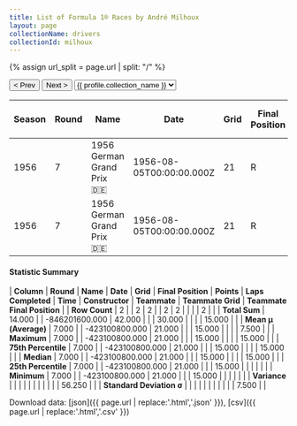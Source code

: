 ```yaml
---
title: List of Formula 1® Races by André Milhoux
layout: page
collectionName: drivers
collectionId: milhoux
---
```


{% assign url_split = page.url | split: "/" %}
<div id="collection-navigation">
<button onclick="selector.options[selector.selectedIndex-1].value && (window.location = selector.options[selector.selectedIndex-1].value);">&lt; Prev</button>
<button onclick="selector.options[selector.selectedIndex+1].value && (window.location = selector.options[selector.selectedIndex+1].value);">Next &gt;</button>
<select id="selector" onchange="this.options[this.selectedIndex].value && (window.location = this.options[this.selectedIndex].value);">
  {% for collectionId in site.data[page.collectionName].refs %}
    {% if collectionId == page.collectionId %}
      {% assign selected = "selected" %}
    {% else %}
      {% assign selected = "" %}
    {% endif %}
    {% assign profile = site.data[page.collectionName][collectionId].profile %}
    <option value="/f1/{{ page.collectionName }}/{{ collectionId }}/{{ url_split[4] }}" {{ selected }}>{{ profile.collection_name }}</option>
  {% endfor %}
</select>
</div>

| Season | Round | Name | Date | Grid | Final Position | Points | Laps Completed | Time | Constructor | Teammate | Teammate Grid | Teammate Final Position |
|--|--|--|--|--|--|--|--|--|--|--|--|--|
| 1956 | 7 | 1956 German Grand Prix 🇩🇪 | 1956-08-05T00:00:00.000Z | 21 | R | 0.0 | 15 |   | Gordini 🇫🇷 | [Robert Manzon 🇫🇷](/f1/drivers/manzon) | 15 | R |
| 1956 | 7 | 1956 German Grand Prix 🇩🇪 | 1956-08-05T00:00:00.000Z | 21 | R | 0.0 | 15 |   | Gordini 🇫🇷 | [André Pilette 🇧🇪](/f1/drivers/andre_pilette) | 0 | W |

#### Statistic Summary

| **Column** | **Round** | **Name** | **Date** | **Grid** | **Final Position** | **Points** | **Laps Completed** | **Time** | **Constructor** | **Teammate** | **Teammate Grid** | **Teammate Final Position** |
| **Row Count** | 2 |  | 2 | 2 |  | 2 | 2 |  |  |  | 2 |  |
| **Total Sum** | 14.000 |  | -846201600.000 | 42.000 |  |  | 30.000 |  |  |  | 15.000 |  |
| **Mean μ (Average)** | 7.000 |  | -423100800.000 | 21.000 |  |  | 15.000 |  |  |  | 7.500 |  |
| **Maximum** | 7.000 |  | -423100800.000 | 21.000 |  |  | 15.000 |  |  |  | 15.000 |  |
| **75th Percentile** | 7.000 |  | -423100800.000 | 21.000 |  |  | 15.000 |  |  |  | 15.000 |  |
| **Median** | 7.000 |  | -423100800.000 | 21.000 |  |  | 15.000 |  |  |  | 15.000 |  |
| **25th Percentile** | 7.000 |  | -423100800.000 | 21.000 |  |  | 15.000 |  |  |  |  |  |
| **Minimum** | 7.000 |  | -423100800.000 | 21.000 |  |  | 15.000 |  |  |  |  |  |
| **Variance** |  |  |  |  |  |  |  |  |  |  | 56.250 |  |
| **Standard Deviation σ** |  |  |  |  |  |  |  |  |  |  | 7.500 |  |

Download data: [json]({{ page.url | replace:'.html','.json' }}), [csv]({{ page.url | replace:'.html','.csv' }})
